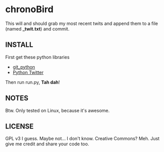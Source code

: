 chronoBird
=============

This will and should grab my most recent twits and append them to a file (named **_twit.txt**) and commit.

INSTALL
-------

First get these python libraries

 * [git_python][1]
 * [Python Twitter][2]
 
Then run run.py, **Tah dah**!

NOTES
------

Btw. Only tested on Linux, because it's awesome.

LICENSE
--------

GPL v3 I guess. Maybe not... I don't know. Creative Commons? Meh. Just give me credit and share your code too.

[1]: http://blog.michaeltrier.com/2008/5/8/gitpython
[2]: http://github.com/sixohsix/twitter/tree/master

